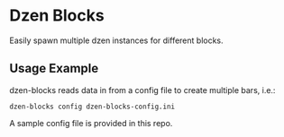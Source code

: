 # Dzen Blocks
Easily spawn multiple dzen instances for different blocks.

## Usage Example
dzen-blocks reads data in from a config file to create multiple bars, i.e.:

`dzen-blocks config dzen-blocks-config.ini`

A sample config file is provided in this repo.
